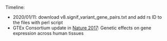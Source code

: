 

Timeline: 

* 2020/01/11: download v8.signif_variant_gene_pairs.txt and add rs ID to the files with perl script
* GTEx Consortium update in [Nature 2017](https://www.nature.com/articles/nature24277): Genetic effects on gene expression across human tissues
